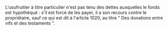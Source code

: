   
L'usufruitier à titre particulier n'est pas tenu des dettes auxquelles le fonds est hypothéqué : s'il est forcé de les payer, il a son recours contre le propriétaire, sauf ce qui est dit à l'article 1020, au titre " Des donations entre vifs et des testaments ".  

  
